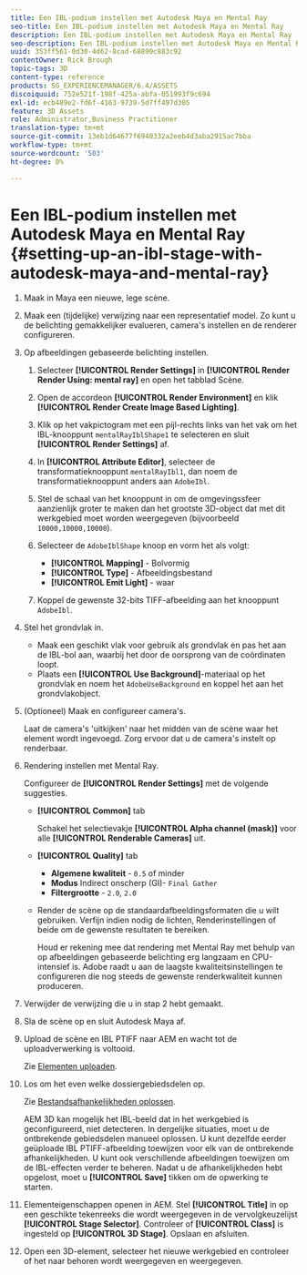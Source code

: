 ```yaml
---
title: Een IBL-podium instellen met Autodesk Maya en Mental Ray
seo-title: Een IBL-podium instellen met Autodesk Maya en Mental Ray
description: Een IBL-podium instellen met Autodesk Maya en Mental Ray
seo-description: Een IBL-podium instellen met Autodesk Maya en Mental Ray
uuid: 353ff561-0d30-4d62-8cad-68890c883c92
contentOwner: Rick Brough
topic-tags: 3D
content-type: reference
products: SG_EXPERIENCEMANAGER/6.4/ASSETS
discoiquuid: 752e521f-198f-425a-abfa-051993f9c694
exl-id: ecb489e2-fd6f-4163-9739-5d7ff497d305
feature: 3D Assets
role: Administrator,Business Practitioner
translation-type: tm+mt
source-git-commit: 13eb1d64677f6940332a2eeb4d3aba2915ac7bba
workflow-type: tm+mt
source-wordcount: '503'
ht-degree: 0%

---
```


# Een IBL-podium instellen met Autodesk Maya en Mental Ray {#setting-up-an-ibl-stage-with-autodesk-maya-and-mental-ray}

1. Maak in Maya een nieuwe, lege scène.

1. Maak een (tijdelijke) verwijzing naar een representatief model. Zo kunt u de belichting gemakkelijker evalueren, camera&#39;s instellen en de renderer configureren.
1. Op afbeeldingen gebaseerde belichting instellen.

   1. Selecteer **[!UICONTROL Render Settings]** in **[!UICONTROL Render Render Using: mental ray]** en open het tabblad Scène.
   1. Open de accordeon **[!UICONTROL Render Environment]** en klik **[!UICONTROL Render Create Image Based Lighting]**.
   1. Klik op het vakpictogram met een pijl-rechts links van het vak om het IBL-knooppunt `mentalRayIblShape1` te selecteren en sluit **[!UICONTROL Render Settings]** af.
   1. In **[!UICONTROL Attribute Editor]**, selecteer de transformatieknooppunt `mentalRayIbl1`, dan noem de transformatieknooppunt anders aan `AdobeIbl`.
   1. Stel de schaal van het knooppunt in om de omgevingssfeer aanzienlijk groter te maken dan het grootste 3D-object dat met dit werkgebied moet worden weergegeven (bijvoorbeeld `10000,10000,10000`).
   1. Selecteer de `AdobeIblShape` knoop en vorm het als volgt:

      * **[!UICONTROL Mapping]** - Bolvormig
      * **[!UICONTROL Type]** - Afbeeldingsbestand
      * **[!UICONTROL Emit Light]** - waar
   1. Koppel de gewenste 32-bits TIFF-afbeelding aan het knooppunt `AdobeIbl`.


1. Stel het grondvlak in.

   * Maak een geschikt vlak voor gebruik als grondvlak en pas het aan de IBL-bol aan, waarbij het door de oorsprong van de coördinaten loopt.
   * Plaats een **[!UICONTROL Use Background]**-materiaal op het grondvlak en noem het `AdobeUseBackground` en koppel het aan het grondvlakobject.

1. (Optioneel) Maak en configureer camera&#39;s.

   Laat de camera&#39;s &#39;uitkijken&#39; naar het midden van de scène waar het element wordt ingevoegd. Zorg ervoor dat u de camera&#39;s instelt op renderbaar.

1. Rendering instellen met Mental Ray.

   Configureer de **[!UICONTROL Render Settings]** met de volgende suggesties.

   * **[!UICONTROL Common]** tab

      Schakel het selectievakje **[!UICONTROL Alpha channel (mask)]** voor alle **[!UICONTROL Renderable Cameras]** uit.

   * **[!UICONTROL Quality]** tab

      * **Algemene kwaliteit** -  `0.5` of minder
      * **Modus**  Indirect onscherp (GI)-  `Final Gather`
      * **Filtergrootte** -  `2.0`,  `2.0`
   * Render de scène op de standaardafbeeldingsformaten die u wilt gebruiken. Verfijn indien nodig de lichten, Renderinstellingen of beide om de gewenste resultaten te bereiken.

      Houd er rekening mee dat rendering met Mental Ray met behulp van op afbeeldingen gebaseerde belichting erg langzaam en CPU-intensief is. Adobe raadt u aan de laagste kwaliteitsinstellingen te configureren die nog steeds de gewenste renderkwaliteit kunnen produceren.


1. Verwijder de verwijzing die u in stap 2 hebt gemaakt.

1. Sla de scène op en sluit Autodesk Maya af.

1. Upload de scène en IBL PTIFF naar AEM en wacht tot de uploadverwerking is voltooid.

   Zie [Elementen uploaden](managing-assets-touch-ui.md#uploading-assets).

1. Los om het even welke dossiergebiedsdelen op.

   Zie [Bestandsafhankelijkheden oplossen](resolve-file-dependencies.md).

   AEM 3D kan mogelijk het IBL-beeld dat in het werkgebied is geconfigureerd, niet detecteren. In dergelijke situaties, moet u de ontbrekende gebiedsdelen manueel oplossen. U kunt dezelfde eerder geüploade IBL PTIFF-afbeelding toewijzen voor elk van de ontbrekende afhankelijkheden. U kunt ook verschillende afbeeldingen toewijzen om de IBL-effecten verder te beheren. Nadat u de afhankelijkheden hebt opgelost, moet u **[!UICONTROL Save]** tikken om de opwerking te starten.

1. Elementeigenschappen openen in AEM. Stel **[!UICONTROL Title]** in op een geschikte tekenreeks die wordt weergegeven in de vervolgkeuzelijst **[!UICONTROL Stage Selector]**. Controleer of **[!UICONTROL Class]** is ingesteld op **[!UICONTROL 3D Stage]**. Opslaan en afsluiten.

1. Open een 3D-element, selecteer het nieuwe werkgebied en controleer of het naar behoren wordt weergegeven en weergegeven.
